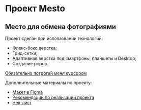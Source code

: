 # **Проект Mesto**
## Место для обмена фотографиями

Проект сделан при исползовании технологий:
* Флекс-бокс верстка;
* Грид-сетки;
* Адаптивная верстка под смартфоны, планшеты и Desktop;
* Создание popup.


[Обязательно потрогай _меня_ курсором](https://github.com/Cliknik/Third-project "Я ссылка на GitHub Pages проекта")


Дополнительные материалы по проекту:
* [Макет в Figma](https://www.figma.com/file/2cn9N9jSkmxD84oJik7xL7/JavaScript.-Sprint-4?node-id=0%3A1)
* [Рекомендации по реализации проекта](https://code.s3.yandex.net/web-plus/static/second-month/mesto-project/index.html)
* [Чек-лист](https://code.s3.yandex.net/web-developer/checklists-pdf/web-plus/checklist-3.pdf)
